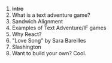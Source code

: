 1.  ~~Intro~~
2.  What is a text adventure game?
3.  Sandwich Alignment
4.  Examples of Text Adventure/IF games
5.  Why React?
6.  "Love Song" by Sara Bareilles
7.  Slashington
8.  Want to build your own? Cool.
